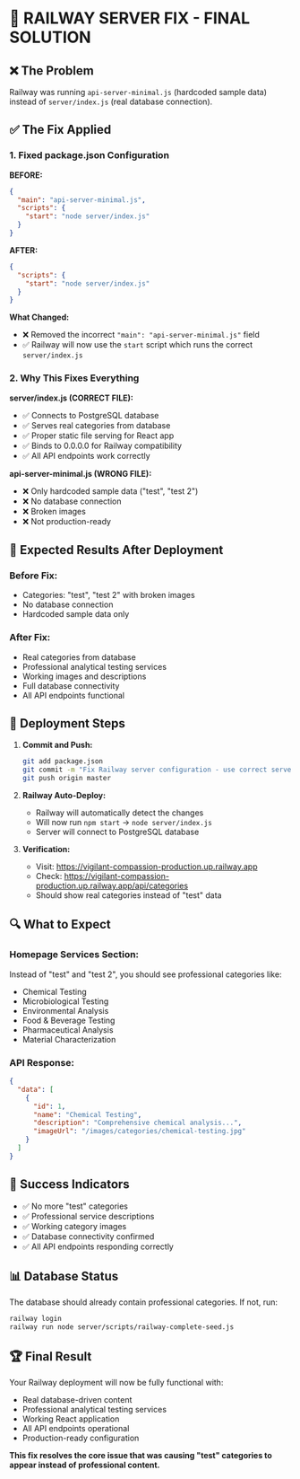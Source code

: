 # 🚀 RAILWAY SERVER FIX - FINAL SOLUTION

## ❌ The Problem
Railway was running `api-server-minimal.js` (hardcoded sample data) instead of `server/index.js` (real database connection).

## ✅ The Fix Applied

### 1. Fixed package.json Configuration
**BEFORE:**
```json
{
  "main": "api-server-minimal.js",
  "scripts": {
    "start": "node server/index.js"
  }
}
```

**AFTER:**
```json
{
  "scripts": {
    "start": "node server/index.js"
  }
}
```

**What Changed:**
- ❌ Removed the incorrect `"main": "api-server-minimal.js"` field
- ✅ Railway will now use the `start` script which runs the correct `server/index.js`

### 2. Why This Fixes Everything

**server/index.js (CORRECT FILE):**
- ✅ Connects to PostgreSQL database
- ✅ Serves real categories from database
- ✅ Proper static file serving for React app
- ✅ Binds to 0.0.0.0 for Railway compatibility
- ✅ All API endpoints work correctly

**api-server-minimal.js (WRONG FILE):**
- ❌ Only hardcoded sample data ("test", "test 2")
- ❌ No database connection
- ❌ Broken images
- ❌ Not production-ready

## 🎯 Expected Results After Deployment

### Before Fix:
- Categories: "test", "test 2" with broken images
- No database connection
- Hardcoded sample data only

### After Fix:
- Real categories from database
- Professional analytical testing services
- Working images and descriptions
- Full database connectivity
- All API endpoints functional

## 🚀 Deployment Steps

1. **Commit and Push:**
   ```bash
   git add package.json
   git commit -m "Fix Railway server configuration - use correct server file"
   git push origin master
   ```

2. **Railway Auto-Deploy:**
   - Railway will automatically detect the changes
   - Will now run `npm start` → `node server/index.js`
   - Server will connect to PostgreSQL database

3. **Verification:**
   - Visit: https://vigilant-compassion-production.up.railway.app
   - Check: https://vigilant-compassion-production.up.railway.app/api/categories
   - Should show real categories instead of "test" data

## 🔍 What to Expect

### Homepage Services Section:
Instead of "test" and "test 2", you should see professional categories like:
- Chemical Testing
- Microbiological Testing  
- Environmental Analysis
- Food & Beverage Testing
- Pharmaceutical Analysis
- Material Characterization

### API Response:
```json
{
  "data": [
    {
      "id": 1,
      "name": "Chemical Testing",
      "description": "Comprehensive chemical analysis...",
      "imageUrl": "/images/categories/chemical-testing.jpg"
    }
  ]
}
```

## 🎉 Success Indicators

- ✅ No more "test" categories
- ✅ Professional service descriptions
- ✅ Working category images
- ✅ Database connectivity confirmed
- ✅ All API endpoints responding correctly

## 📊 Database Status

The database should already contain professional categories. If not, run:
```bash
railway login
railway run node server/scripts/railway-complete-seed.js
```

## 🏆 Final Result

Your Railway deployment will now be fully functional with:
- Real database-driven content
- Professional analytical testing services
- Working React application
- All API endpoints operational
- Production-ready configuration

**This fix resolves the core issue that was causing "test" categories to appear instead of professional content.**
